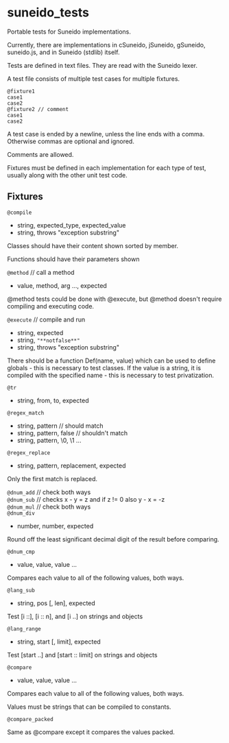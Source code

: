 suneido_tests
=============

Portable tests for Suneido implementations.

Currently, there are implementations in cSuneido, jSuneido, gSuneido, suneido.js,
and in Suneido (stdlib) itself.

Tests are defined in text files.
They are read with the Suneido lexer.

A test file consists of multiple test cases for multiple fixtures.

```text
@fixture1
case1
case2
@fixture2 // comment
case1
case2
```

A test case is ended by a newline,
unless the line ends with a comma.
Otherwise commas are optional and ignored.

Comments are allowed.

Fixtures must be defined in each implementation for each type of test,
usually along with the other unit test code.

Fixtures
--------

`@compile`

- string, expected_type, expected_value
- string, throws "exception substring"

Classes should have their content shown sorted by member.

Functions should have their parameters shown

`@method` // call a method

- value, method, arg ..., expected

@method tests could be done with @execute, but @method doesn't require compiling and executing code.

`@execute` // compile and run

- string, expected
- string, `"**notfalse**"`
- string, throws "exception substring"

There should be a function Def(name, value) which can be used to define globals - this is necessary to test classes. If the value is a string, it is compiled with the specified name - this is necessary to test privatization.

`@tr`

- string, from, to, expected

`@regex_match`

- string, pattern // should match
- string, pattern, false // shouldn't match
- string, pattern, \0, \1 ...

`@regex_replace`

- string, pattern, replacement, expected

Only the first match is replaced.

`@dnum_add` // check both ways  
`@dnum_sub` // checks x - y = z and if z != 0 also y - x = -z  
`@dnum_mul` // check both ways  
`@dnum_div`

- number, number, expected

Round off the least significant decimal digit of the result
before comparing.

`@dnum_cmp`

- value, value, value ...

Compares each value to all of the following values, both ways.

`@lang_sub`

- string, pos [, len], expected

Test [i ::], [i :: n], and [i ..] on strings and objects

`@lang_range`

- string, start [, limit], expected

Test [start ..] and [start :: limit] on strings and objects

`@compare`

- value, value, value ...

Compares each value to all of the following values, both ways.

Values must be strings that can be compiled to constants.

`@compare_packed`

Same as @compare except it compares the values packed.
